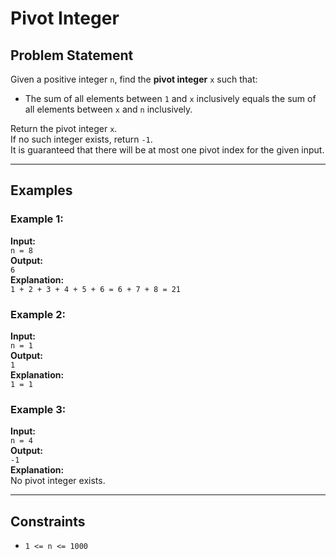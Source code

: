 # Pivot Integer

## Problem Statement

Given a positive integer `n`, find the **pivot integer** `x` such that:

- The sum of all elements between `1` and `x` inclusively equals the sum of all elements between `x` and `n` inclusively.

Return the pivot integer `x`.  
If no such integer exists, return `-1`.  
It is guaranteed that there will be at most one pivot index for the given input.

---

## Examples

### Example 1:
**Input:**  
`n = 8`  
**Output:**  
`6`  
**Explanation:**  
`1 + 2 + 3 + 4 + 5 + 6 = 6 + 7 + 8 = 21`

### Example 2:
**Input:**  
`n = 1`  
**Output:**  
`1`  
**Explanation:**  
`1 = 1`

### Example 3:
**Input:**  
`n = 4`  
**Output:**  
`-1`  
**Explanation:**  
No pivot integer exists.

---

## Constraints

- `1 <= n <= 1000`
